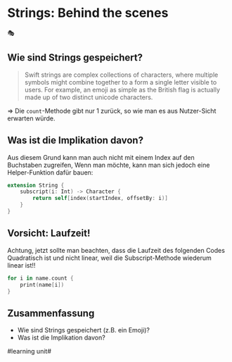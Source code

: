# Strings: Behind the scenes
🎭

## Wie sind Strings gespeichert?
> Swift strings are complex collections of characters, where multiple symbols might combine together to a form a single letter visible to users. For example, an emoji as simple as the British flag is actually made up of two distinct unicode characters.

=\> Die `count`-Methode gibt nur 1 zurück, so wie man es aus Nutzer-Sicht erwarten würde.

## Was ist die Implikation davon?
Aus diesem Grund kann man auch nicht mit einem Index auf den Buchstaben zugreifen, Wenn man möchte, kann man sich jedoch eine Helper-Funktion dafür bauen:

```swift
extension String {
    subscript(i: Int) -> Character {
        return self[index(startIndex, offsetBy: i)]
    }
}
```

## Vorsicht: Laufzeit!
Achtung, jetzt sollte man beachten, dass die Laufzeit des folgenden Codes Quadratisch ist und nicht linear, weil die Subscript-Methode wiederum linear ist!!

```swift
for i in name.count {
    print(name[i])
}
```

## Zusammenfassung

- Wie sind Strings gespeichert (z.B. ein Emoji)?
- Was ist die Implikation davon?

#learning unit#